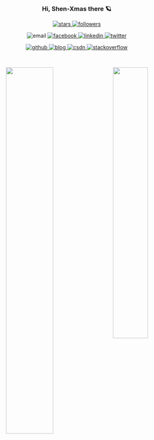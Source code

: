 <h3 align="center">
  Hi, Shen-Xmas there 🪐
</h3>

<p align="center">
    <a href="https://github.com/Shen-Xmas?tab=repositories">
      <img alt="stars" src="https://img.shields.io/github/stars/Shen-Xmas" />
    </a>
    <a href="https://github.com/Shen-Xmas?tab=repositories">
      <img alt="followers" src="https://img.shields.io/github/followers/Shen-Xmas" />
    </a>
</p>

<p align="center">
  <a>
    <img alt="email" src="https://img.shields.io/badge/-NavidadShen@foxmail.com-981000?style=flat&logo=Gmail&logoColor=white" />
  </a>
  <a href="">
    <img alt="facebook" src="https://img.shields.io/badge/-Facebook-%231877F2?style=flat&logo=facebook&logoColor=white" />
  </a>
  <a href="https://www.linkedin.com/in/ling-shen-058268278/">
    <img alt="linkedin" src="https://img.shields.io/badge/-LinkedIn-blue?style=flat&logo=Linkedin&logoColor=white" />
  </a>
  <a href="https://twitter.com/ShenXmas">
    <img alt="twitter" src="https://img.shields.io/badge/-Twitter-2AAAE2?style=flat&logo=Twitter&logoColor=white&labelColor=2AAAE2" />
  </a>
</p>

<p align="center">
  <a href="https://github.com/Shen-Xmas">
    <img alt="github" src="https://img.shields.io/badge/-Github-000?style=flat&logo=Github&logoColor=white" />
  </a>
  <a href="https://shen-xmas.github.io">
    <img alt="blog" src="https://img.shields.io/badge/-Shen Xmas's blog-018D31?style=flat&logo=bootstrap&logoColor=white" />
  </a>
  <a href="https://blog.csdn.net/m0_74142679?type=blog">
    <img alt="csdn" src="https://img.shields.io/badge/-CSDN-D11803?style=flat&logo=C&logoColor=white" />
  </a>
  <a href="https://stackoverflow.com/users/20210645/xmas-shen">
    <img alt="stackoverflow" src="https://img.shields.io/badge/-StackOverflow-%23FF5722?style=flat&logo=stackoverflow&logoColor=white" />
  </a>
</p>

<br />

<p align="center">
  
<img width="50%" align="left" src="https://github-readme-stats.vercel.app/api?username=Shen-Xmas&show_icons=true&hide_border=true&count_private=true&theme=vue" />  

<img width="43%" align="right" src="https://github-readme-stats.vercel.app/api/top-langs/?username=Shen-Xmas&layout=compact&hide_border=true" />

</p>
  
<!--

<br />

### :ringed_planet: My Articles

---
[Kafka单机搭建](https://shen-xmas.github.io/2023/06/16/Kafka%E5%8D%95%E6%9C%BA%E6%90%AD%E5%BB%BA/)

[schema-registry口令认证配置](https://shen-xmas.github.io/2023/06/16/schema-registry%E5%8F%A3%E4%BB%A4%E8%AE%A4%E8%AF%81%E9%85%8D%E7%BD%AE/)

[......](https://shen-xmas.github.io/)  


**Shen-Xmas/Shen-Xmas** is a ✨ _special_ ✨ repository because its `README.md` (this file) appears on your GitHub profile.

Here are some ideas to get you started:

图标见 https://github.com/ikatyang/emoji-cheat-sheet/blob/master/README.md

卡片见 https://github.com/anuraghazra/github-readme-stats

- 🔭 I’m currently working on ...
- 🌱 I’m currently learning ...
- 👯 I’m looking to collaborate on ...
- 🤔 I’m looking for help with ...
- 💬 Ask me about ...
- 📫 How to reach me: ...
- 😄 Pronouns: ...
- ⚡ Fun fact: ...
-->
